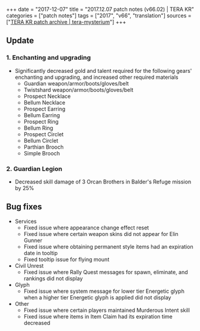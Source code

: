 +++
date = "2017-12-07"
title = "2017.12.07 patch notes (v66.02) | TERA KR"
categories = ["patch notes"]
tags = ["2017", "v66", "translation"]
sources = ["[TERA KR patch archive | tera-mysterium](/ko/patch/2017/v66-02)"]
+++

## Update

### **1.** Enchanting and upgrading
- Significantly decreased gold and talent required for the following gears' enchanting and upgrading, and increased other required materials
  - Guardian weapon/armor/boots/gloves/belt
  - Twistshard weapon/armor/boots/gloves/belt
  - Prospect Necklace
  - Bellum Necklace
  - Prospect Earring
  - Bellum Earring
  - Prospect Ring
  - Bellum Ring
  - Prospect Circlet
  - Bellum Circlet
  - Parthian Brooch
  - Simple Brooch

### **2.** Guardian Legion
- Decreased skill damage of 3 Orcan Brothers in Balder's Refuge mission by 25%

## Bug fixes

- Services
  - Fixed issue where appearance change effect reset
  - Fixed issue where certain weapon skins did not appear for Elin Gunner
  - Fixed issue where obtaining permanent style items had an expiration date in tooltip
  - Fixed tooltip issue for flying mount
- Civil Unrest
  - Fixed issue where Rally Quest messages for spawn, eliminate, and rankings did not display
- Glyph
  - Fixed issue where system message for lower tier Energetic glyph when a higher tier Energetic glyph is applied did not display
- Other
  - Fixed issue where certain players maintained Murderous Intent skill
  - Fixed issue where items in Item Claim had its expiration time decreased
